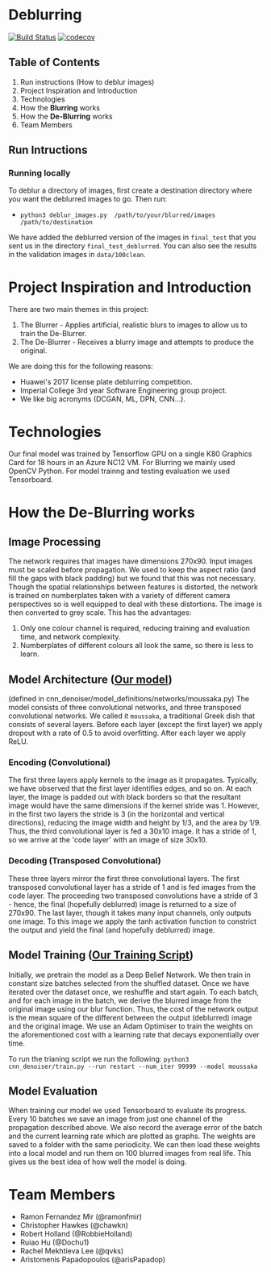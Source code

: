 # Deblurring

[![Build Status](https://travis-ci.com/arisPapadop/deblurring.svg?token=pRNqbEYuRYtTSViTnSrN&branch=master)](https://travis-ci.com/arisPapadop/deblurring) [![codecov](https://codecov.io/gh/arisPapadop/deblurring/branch/master/graph/badge.svg?token=utAgpZHhnh)](https://codecov.io/gh/arisPapadop/deblurring)


## Table of Contents
1. Run instructions (How to deblur images)
2. Project Inspiration and Introduction
3. Technologies
4. How the **Blurring** works
5. How the **De-Blurring** works
6. Team Members

## Run Intructions
### Running locally
To deblur a directory of images, first create a destination directory where you want the deblurred images to go. Then run:
* `python3 deblur_images.py  /path/to/your/blurred/images  /path/to/destination`

We have added the deblurred version of the images in `final_test` that you sent us in the directory `final_test_deblurred`. You can also see the results in the validation images in `data/100clean`.

# Project Inspiration and Introduction
There are two main themes in this project:
1. The Blurrer - Applies artificial, realistic blurs to images to allow us to train the De-Blurrer.
2. The De-Blurrer - Receives a blurry image and attempts to produce the original.

We are doing this for the following reasons:
* Huawei's 2017 license plate deblurring competition.
* Imperial College 3rd year Software Engineering group project.
* We like big acronyms (DCGAN, ML, DPN, CNN...).

# Technologies
Our final model was trained by Tensorflow GPU on a single K80 Graphics Card for 18 hours in an Azure NC12 VM.
For Blurring we mainly used OpenCV Python.
For model trainng and testing evaluation we used Tensorboard.

# How the De-Blurring works
## Image Processing
The network requires that images have dimensions 270x90. Input images must be scaled before propagation. We used to keep the aspect ratio (and fill the gaps with black padding) but we found that this was not necessary. Though the spatial relationships between features is distorted, the network is trained on numberplates taken with a variety of different camera perspectives so is well equipped to deal with these distortions.
The image is then converted to grey scale. This has the advantages:
1. Only one colour channel is required, reducing training and evaluation time, and network complexity.
2. Numberplates of different colours all look the same, so there is less to learn.

## Model Architecture ([Our model](https://github.com/qvks/deblurring/blob/ready_for_sumission/cnn_denoiser/model_definitions/networks/moussaka.py))
(defined in cnn_denoiser/model_definitions/networks/moussaka.py)
The model consists of three convolutional networks, and three transposed convolutional networks. We called it `moussaka`, a traditional Greek dish that consists of several layers.
Before each layer (except the first layer) we apply dropout with a rate of 0.5 to avoid overfitting. After each layer we apply ReLU.
### Encoding (Convolutional)
The first three layers apply kernels to the image as it propagates. Typically, we have observed that the first layer identifies edges, and so on. At each layer, the image is padded out with black borders so that the resultant image would have the same dimensions if the kernel stride was 1.
However, in the first two layers the stride is 3 (in the horizontal and vertical directions), reducing the image width and height by 1/3, and the area by 1/9. Thus, the third convolutional layer is fed a 30x10 image. It has a stride of 1, so we arrive at the 'code layer' with an image of size 30x10.
### Decoding (Transposed Convolutional)
These three layers mirror the first three convolutional layers. The first transposed convolutional layer has a stride of 1 and is fed images from the code layer.
The proceeding two transposed convolutions have a stride of 3 - hence, the final (hopefully deblurred) image is returned to a size of 270x90. The last layer, though it takes many input channels, only outputs one image. To this image we apply the tanh activation function to constrict the output and yield the final (and hopefully deblurred) image.

## Model Training ([Our Training Script](https://github.com/qvks/deblurring/blob/ready_for_sumission/cnn_denoiser/train.py))
Initially, we pretrain the model as a Deep Belief Network.
We then train in constant size batches selected from the shuffled dataset. Once we have iterated over the dataset once, we reshuffle and start again.
To each batch, and for each image in the batch, we derive the blurred image from the original image using our blur function. Thus, the cost of the network output is the mean square of the different between the output (deblurred) image and the original image.
We use an Adam Optimiser to train the weights on the aforementioned cost with a learning rate that decays exponentially over time.

To run the trianing script we run the following:
`python3 cnn_denoiser/train.py --run restart --num_iter 99999 --model moussaka`

## Model Evaluation
When training our model we used Tensorboard to evaluate its progress. Every 10 batches we save an image from just one channel of the propagation described above. We also record the average error of the batch and the current learning rate which are plotted as graphs.
The weights are saved to a folder with the same periodicity. We can then load these weights into a local model and run them on 100 blurred images from real life. This gives us the best idea of how well the model is doing.

# Team Members
* Ramon Fernandez Mir (@ramonfmir)
* Christopher Hawkes (@chawkn)
* Robert Holland (@RobbieHolland)
* Ruiao Hu (@Dochu1)
* Rachel Mekhtieva Lee (@qvks)
* Aristomenis Papadopoulos (@arisPapadop)
